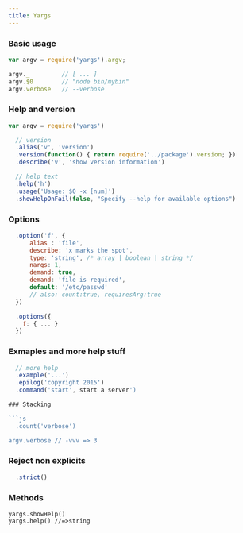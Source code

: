 ```yaml
---
title: Yargs
---
```


### Basic usage

```js
var argv = require('yargs').argv;

argv._         // [ ... ]
argv.$0        // "node bin/mybin"
argv.verbose   // --verbose
```

### Help and version

```js
var argv = require('yargs')

  // version
  .alias('v', 'version')
  .version(function() { return require('../package').version; })
  .describe('v', 'show version information')

  // help text
  .help('h')
  .usage('Usage: $0 -x [num]')
  .showHelpOnFail(false, "Specify --help for available options")
```

### Options

```js
  .option('f', {
      alias : 'file',
      describe: 'x marks the spot',
      type: 'string', /* array | boolean | string */
      nargs: 1,
      demand: true,
      demand: 'file is required',
      default: '/etc/passwd'
      // also: count:true, requiresArg:true
  })

  .options({
    f: { ... }
  })
```

### Exmaples and more help stuff

```js
  // more help
  .example('...')
  .epilog('copyright 2015')
  .command('start', start a server')

### Stacking

```js
  .count('verbose')

argv.verbose // -vvv => 3
```

### Reject non explicits

```js
  .strict()
```

### Methods

```
yargs.showHelp()
yargs.help() //=>string
```
